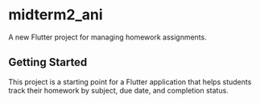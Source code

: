 # midterm2_ani

A new Flutter project for managing homework assignments.

## Getting Started

This project is a starting point for a Flutter application that helps students track their homework by subject, due date, and completion status.
